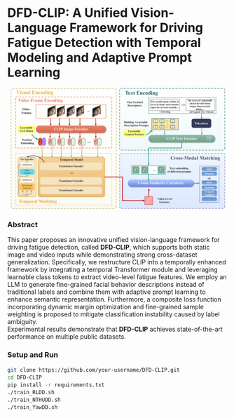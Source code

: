 # DFD-CLIP: A Unified Vision-Language Framework for Driving Fatigue Detection with Temporal Modeling and Adaptive Prompt Learning

<p align="center">
    <img src="./img/Overview.png" alt="svg" width="600"/>
</p>

### Abstract
This paper proposes an innovative unified vision-language framework for driving fatigue detection, called **DFD-CLIP**, which supports both static image and video inputs while demonstrating strong cross-dataset generalization. Specifically, we restructure CLIP into a temporally enhanced framework by integrating a temporal Transformer module and leveraging learnable class tokens to extract video-level fatigue features. We employ an LLM to generate fine-grained facial behavior descriptions instead of traditional labels and combine them with adaptive prompt learning to enhance semantic representation. Furthermore, a composite loss function incorporating dynamic margin optimization and fine-grained sample weighting is proposed to mitigate classification instability caused by label ambiguity.  
Experimental results demonstrate that **DFD-CLIP** achieves state-of-the-art performance on multiple public datasets.  

### Setup and Run
```bash
git clone https://github.com/your-username/DFD-CLIP.git
cd DFD-CLIP
pip install -r requirements.txt
./train_RLDD.sh
./train_NTHUDD.sh
./train_YawDD.sh


